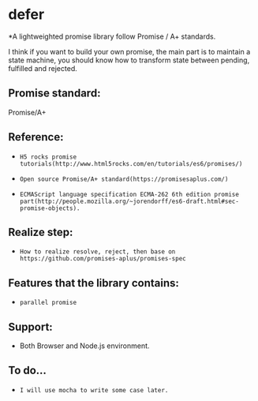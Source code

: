 # defer

*A lightweighted promise library follow Promise / A+ standards.

I think if you want to build your own promise, the main part is to maintain a state machine, you should know how to transform state between pending,
fulfilled and rejected.

## Promise standard:
  Promise/A+

## Reference:
-     H5 rocks promise tutorials(http://www.html5rocks.com/en/tutorials/es6/promises/)
-     Open source Promise/A+ standard(https://promisesaplus.com/)
-     ECMAScript language specification ECMA-262 6th edition promise part(http://people.mozilla.org/~jorendorff/es6-draft.html#sec-promise-objects).

## Realize step:
-     How to realize resolve, reject, then base on https://github.com/promises-aplus/promises-spec

## Features that the library contains:
-     parallel promise

## Support:
-    Both Browser and Node.js environment.

## To do...
-     I will use mocha to write some case later.
